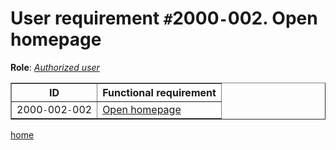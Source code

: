 <h1>User requirement <code>#</code>2000<code>-</code>002. Open homepage</h1>
<p><strong>Role</strong>: <em><a href='R2000.md'>Authorized user</a></em></p>
<table border='1'>
<tr><th>ID</th><th>Functional requirement</th></tr>
<tr><td>2000<code>-</code>002<code>-</code>002</td><td><a href='FR2000002002.md'>Open homepage</a></td></tr>
</table>
<p><a href='index.md'>home</a></p>